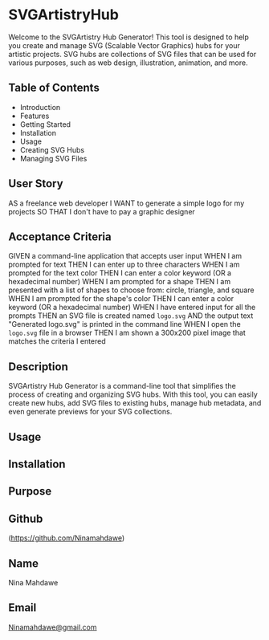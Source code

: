 # SVGArtistryHub

Welcome to the SVGArtistry Hub Generator! This tool is designed to help you create and manage SVG (Scalable Vector Graphics) hubs for your artistic projects. SVG hubs are collections of SVG files that can be used for various purposes, such as web design, illustration, animation, and more.

## Table of Contents

- Introduction
- Features
- Getting Started
- Installation
- Usage
- Creating SVG Hubs
- Managing SVG Files

## User Story

AS a freelance web developer
I WANT to generate a simple logo for my projects
SO THAT I don't have to pay a graphic designer

## Acceptance Criteria

GIVEN a command-line application that accepts user input
WHEN I am prompted for text
THEN I can enter up to three characters
WHEN I am prompted for the text color
THEN I can enter a color keyword (OR a hexadecimal number)
WHEN I am prompted for a shape
THEN I am presented with a list of shapes to choose from: circle, triangle, and square
WHEN I am prompted for the shape's color
THEN I can enter a color keyword (OR a hexadecimal number)
WHEN I have entered input for all the prompts
THEN an SVG file is created named `logo.svg`
AND the output text "Generated logo.svg" is printed in the command line
WHEN I open the `logo.svg` file in a browser
THEN I am shown a 300x200 pixel image that matches the criteria I entered

## Description

SVGArtistry Hub Generator is a command-line tool that simplifies the process of creating and organizing SVG hubs. With this tool, you can easily create new hubs, add SVG files to existing hubs, manage hub metadata, and even generate previews for your SVG collections.

## Usage

## Installation

## Purpose

## Github

(https://github.com/Ninamahdawe)

## Name

Nina Mahdawe

## Email

<a href = "mailto:Ninamahdawe@gmail.com">Ninamahdawe@gmail.com</a>
